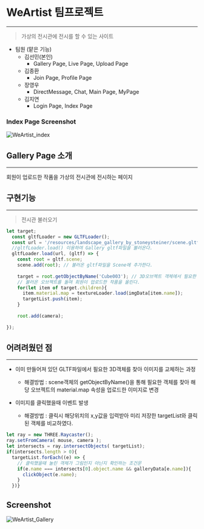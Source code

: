 # WeArtist 팀프로젝트
***
>가상의 전시관에 전시를 할 수 있는 사이트

+ 팀원 (맡은 기능)
  + 김선민(본인)
    + Gallery Page, Live Page, Upload Page
  + 김종환
    + Join Page, Profile Page
  + 장영우
    + DirectMessage, Chat, Main Page, MyPage
  + 김지연
    + Login Page, Index Page

### Index Page Screenshot
![WeArtist_index](https://user-images.githubusercontent.com/19908489/116662870-4c66da00-a9d1-11eb-8ff3-a8bbcc1f79ee.jpg)


## Gallery Page 소개 
***
회원이 업로드한 작품을 가상의 전시관에 전시하는 페이지

## 구현기능
***
>전시관 불러오기
```JavaScript
let target;
  const gltfLoader = new GLTFLoader();
  const url = '/resources/landscape_gallery_by_stoneysteiner/scene.gltf';
  //gltfLoader.load() 이용하여 Gallery gltf파일을 불러온다.
  gltfLoader.load(url, (gltf) => {
    const root = gltf.scene;
    scene.add(root); // 불러온 gltf파일을 Scene에 추가한다.
    
    target = root.getObjectByName('Cube003'); // 3D오브젝트 객체에서 필요한 오브젝트를 불러온다.
    // 불러온 오브젝트를 돌며 회원이 업로드한 작품을 올린다.
    for(let item of target.children){
      item.material.map = textureLoader.load(imgData[item.name]);
      targetList.push(item);
    }
  
    root.add(camera);
    
});
```

## 어려려웠던 점
***
+ 이미 만들어져 있던 GLTF파일에서 필요한 3D객체를 찾아 이미지를 교체하는 과정
  + 해결방법 : scene객체의 getObjectByName()을 통해 필요한 객체를 찾아 해당 오브젝트의 material.map 속성을 업로드한 이미지로 변경
  
+ 이미지를 클릭했을때 이벤트 발생
  + 해결방법 : 클릭시 해당위치의 x,y값을 입력받아 미리 저장한 targetList와 클릭된 객체를 비교하였다.
```javascript
let ray = new THREE.Raycaster();
ray.setFromCamera( mouse, camera );
let intersects = ray.intersectObjects( targetList);
if(intersects.length > 0){
  targetList.forEach((e) => {
    // 클릭했을때 눌린 객체가 그림인지 아닌지 확인하는 조건문
    if(e.name === intersects[0].object.name && galleryData[e.name]){
      clickObject(e.name);
    }
  })}
```

## Screenshot
![WeArtist_Gallery](https://user-images.githubusercontent.com/19908489/116664644-b7191500-a9d3-11eb-8a2c-ed1e0a180e0d.jpg)

